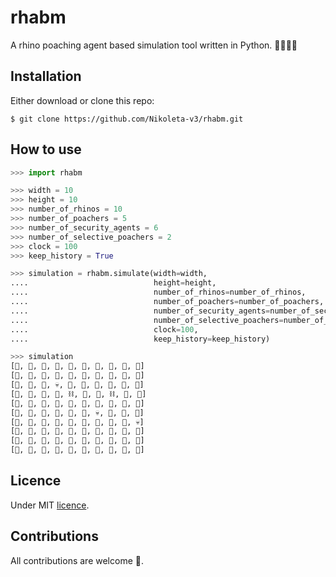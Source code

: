 rhabm
=====

A rhino poaching agent based simulation tool written in Python. 🌲🦏🔪🚓

## Installation

Either download or clone this repo:

```
$ git clone https://github.com/Nikoleta-v3/rhabm.git
```

## How to use

```python
>>> import rhabm 

>>> width = 10
>>> height = 10
>>> number_of_rhinos = 10
>>> number_of_poachers = 5
>>> number_of_security_agents = 6
>>> number_of_selective_poachers = 2
>>> clock = 100
>>> keep_history = True

>>> simulation = rhabm.simulate(width=width,
....                            height=height,
....                            number_of_rhinos=number_of_rhinos,
....                            number_of_poachers=number_of_poachers,
....                            number_of_security_agents=number_of_security_agents,
....                            number_of_selective_poachers=number_of_security_agents,
....                            clock=100,
....                            keep_history=keep_history)

>>> simulation
[🌲, 🦏, 🌲, 🌲, 🌲, 🌲, 🌲, 🌲, 🌲, 🚓]
[🌲, 🌲, 🚓, 🌲, 🌲, 🌲, 🦏, 🌲, 🌲, 🌲]
[🌲, 🌲, 🌲, 💀, 🚓, 🌲, 🌲, 🌲, 🌲, 🌲]
[🦏, 🌲, 🌲, 🚓, ⛓️, 🌲, 🌲, ⛓️, 🌲, 🌲]
[🌲, 🌲, 🚓, 🌲, 🌲, 🦏, 🌲, 🌲, 🚓, 🌲]
[🌲, 🌲, 🌲, 🌲, 🌲, 🌲, 💀, 🌲, 🌲, 🌲]
[🌲, 🌲, 🌲, 🌲, 🌲, 🌲, 🌲, 🌲, 🌲, 💀]
[🌲, 🌲, 🌲, 🌲, 🌲, 🌲, 🌲, 🦏, 🌲, 🌲]
[🌲, 🌲, 🌲, 🌲, 🌲, 🌲, 🌲, 🌲, 🦏, 🌲]
[🌲, 🌲, 🌲, 🌲, 🌲, 🌲, 🌲, 🌲, 🌲, 🌲]
```

## Licence

Under MIT [licence](LICENCE).

## Contributions
All contributions are welcome 🎉.